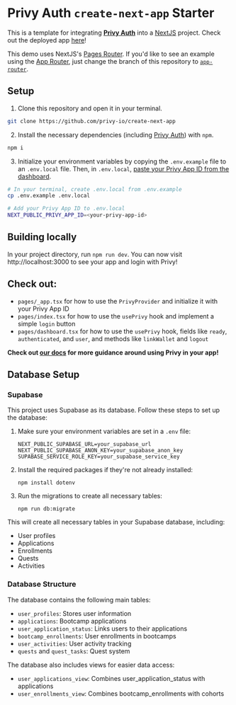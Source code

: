 # Privy Auth `create-next-app` Starter

This is a template for integrating [**Privy Auth**](https://www.privy.io/) into a [NextJS](https://nextjs.org/) project. Check out the deployed app [here](https://create-next-app.privy.io/)!

This demo uses NextJS's [Pages Router](https://nextjs.org/docs/pages/building-your-application/routing). If you'd like to see an example using the [App Router](https://nextjs.org/docs/app), just change the branch of this repository to [`app-router`](https://github.com/privy-io/create-next-app/tree/app-router).

## Setup

1. Clone this repository and open it in your terminal.

```sh
git clone https://github.com/privy-io/create-next-app
```

2. Install the necessary dependencies (including [Privy Auth](https://www.npmjs.com/package/@privy-io/react-auth)) with `npm`.

```sh
npm i
```

3. Initialize your environment variables by copying the `.env.example` file to an `.env.local` file. Then, in `.env.local`, [paste your Privy App ID from the dashboard](https://docs.privy.io/guide/dashboard/api-keys).

```sh
# In your terminal, create .env.local from .env.example
cp .env.example .env.local

# Add your Privy App ID to .env.local
NEXT_PUBLIC_PRIVY_APP_ID=<your-privy-app-id>
```

## Building locally

In your project directory, run `npm run dev`. You can now visit http://localhost:3000 to see your app and login with Privy!

## Check out:

- `pages/_app.tsx` for how to use the `PrivyProvider` and initialize it with your Privy App ID
- `pages/index.tsx` for how to use the `usePrivy` hook and implement a simple `login` button
- `pages/dashboard.tsx` for how to use the `usePrivy` hook, fields like `ready`, `authenticated`, and `user`, and methods like `linkWallet` and `logout`

**Check out [our docs](https://docs.privy.io/) for more guidance around using Privy in your app!**

## Database Setup

### Supabase

This project uses Supabase as its database. Follow these steps to set up the database:

1. Make sure your environment variables are set in a `.env` file:

   ```
   NEXT_PUBLIC_SUPABASE_URL=your_supabase_url
   NEXT_PUBLIC_SUPABASE_ANON_KEY=your_supabase_anon_key
   SUPABASE_SERVICE_ROLE_KEY=your_supabase_service_key
   ```

2. Install the required packages if they're not already installed:

   ```
   npm install dotenv
   ```

3. Run the migrations to create all necessary tables:
   ```
   npm run db:migrate
   ```

This will create all necessary tables in your Supabase database, including:

- User profiles
- Applications
- Enrollments
- Quests
- Activities

### Database Structure

The database contains the following main tables:

- `user_profiles`: Stores user information
- `applications`: Bootcamp applications
- `user_application_status`: Links users to their applications
- `bootcamp_enrollments`: User enrollments in bootcamps
- `user_activities`: User activity tracking
- `quests` and `quest_tasks`: Quest system

The database also includes views for easier data access:

- `user_applications_view`: Combines user_application_status with applications
- `user_enrollments_view`: Combines bootcamp_enrollments with cohorts
